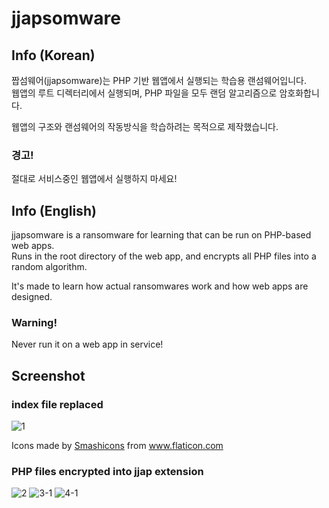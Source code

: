 # jjapsomware

## Info (Korean)

짭섬웨어(jjapsomware)는 PHP 기반 웹앱에서 실행되는 학습용 랜섬웨어입니다. <br>
웹앱의 루트 디렉터리에서 실행되며, PHP 파일을 모두 랜덤 알고리즘으로 암호화합니다. <br>

웹앱의 구조와 랜섬웨어의 작동방식을 학습하려는 목적으로 제작했습니다.

### 경고!

절대로 서비스중인 웹앱에서 실행하지 마세요!

## Info (English)

jjapsomware is a ransomware for learning that can be run on PHP-based web apps. <br>
Runs in the root directory of the web app, and encrypts all PHP files into a random algorithm. <br>

It's made to learn how actual ransomwares work and how web apps are designed.

### Warning!

Never run it on a web app in service!

## Screenshot

### index file replaced
![1](https://user-images.githubusercontent.com/75349747/118674222-97d41180-b834-11eb-9590-46ecad8500cc.PNG)
<div>Icons made by <a href="https://www.flaticon.com/authors/smashicons" title="Smashicons">Smashicons</a> from <a href="https://www.flaticon.com/" title="Flaticon">www.flaticon.com</a></div>

### PHP files encrypted into jjap extension
![2](https://user-images.githubusercontent.com/75349747/118674227-986ca800-b834-11eb-8baa-ae23d3d27f4e.PNG)
![3-1](https://user-images.githubusercontent.com/75349747/118789089-63616380-b8cf-11eb-9c0e-26e24322eeaf.PNG)
![4-1](https://user-images.githubusercontent.com/75349747/118789117-69574480-b8cf-11eb-90b0-39d23919cc78.PNG)
